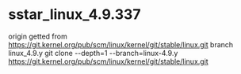 # sstar_linux_4.9.337

origin getted from https://git.kernel.org/pub/scm/linux/kernel/git/stable/linux.git branch linux_4.9.y
git clone --depth=1 --branch=linux-4.9.y  https://git.kernel.org/pub/scm/linux/kernel/git/stable/linux.git
